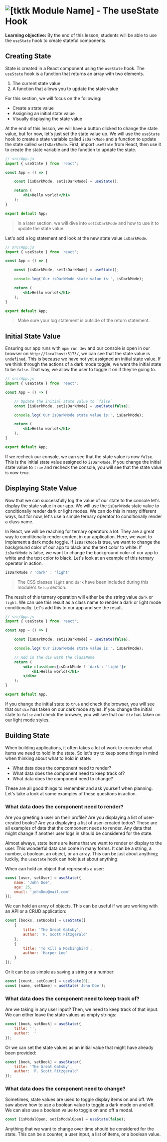 # ![[tktk Module Name] - The `useState` Hook](./assets/hero.png)

**Learning objective:** By the end of this lesson, students will be able to use the `useState` hook to create stateful components.

## Creating State

State is created in a React component using the `useState` hook. The `useState` hook is a function that returns an array with two elements. 

1. The current state value
2. A function that allows you to update the state value

For this section, we will focus on the following:

- Create a state value
- Assigning an initial state value
- Visually displaying the state value

At the end of this lesson, we will have a button clicked to change the state value, but for now, let's just set the state value up. We will use the `useState` hook to create a state variable called `isDarkMode` and a function to update the state called `setIsDarkMode`. First, import `useState` from React, then use it to create the state variable and the function to update the state.

```jsx
// src/App.js
import { useState } from 'react';

const App = () => {

    const [isDarkMode, setIsDarkMode] = useState();

    return (
        <h1>Hello world!</h1>
    );
}

export default App;
```

> In a later section, we will dive into `setIsDarkMode` and how to use it to update the state value.

Let's add a log statement and look at the new state value `isDarkMode`.

```jsx
// src/App.js
import { useState } from 'react';

const App = () => {

    const [isDarkMode, setIsDarkMode] = useState();

    console.log('Our isDarkMode state value is:', isDarkMode);

    return (
        <h1>Hello world!</h1>
    );
}

export default App;
```

> Make sure your log statement is outside of the return statement.

## Initial State Value

Ensuring our app runs with `npm run dev` and our console is open in our browser on `http://localhost:5173/`, we can see that the state value is `undefined`. This is because we have not yet assigned an initial state value. If we think through the actions of a dark mode toggle, we want the initial state to be `false`. That way, we allow the user to toggle it on if they're going to.

```jsx
// src/App.js
import { useState } from 'react';

const App = () => {

    // Update the initial state value to `false`
    const [isDarkMode, setIsDarkMode] = useState(false);

    console.log('Our isDarkMode state value is:', isDarkMode);

    return (
        <h1>Hello world!</h1>
    );
}

export default App;
```

If we recheck our console, we can see that the state value is now `false`. This is the initial state value assigned to `isDarkMode`. If you change the initial state value to `true` and recheck the console, you will see that the state value is now `true`.

## Displaying State Value

Now that we can successfully log the value of our state to the console let's display the state value in our app. We will use the `isDarkMode` state value to conditionally render dark or light modes. We can do this in many different ways, but for now, let's use a simple ternary operator to conditionally render a class name.

In React, we will be reaching for ternary operators a lot. They are a great way to conditionally render content in our application. Here, we want to implement a dark mode toggle. If `isDarkMode` is true, we want to change the background color of our app to black and the text color to white. If `isDarkMode` is false, we want to change the background color of our app to white and the text color to black. Let's look at an example of this ternary operator in action.

```js
isDarkMode ? 'dark' : 'light'
```

> The CSS classes `light` and `dark` have been included during this module's `Setup` section.

The result of this ternary operation will either be the string value `dark` or `light`. We can use this result as a class name to render a dark or light mode conditionally. Let's add this to our app and see the result.

```jsx
// src/App.js
import { useState } from 'react';

const App = () => {

    const [isDarkMode, setIsDarkMode] = useState(false);

    console.log('Our isDarkMode state value is:', isDarkMode);

    // Add in the div with the className
    return (
        <div className={isDarkMode ? 'dark': 'light'}>  
            <h1>Hello world!</h1>
        </div>
    );
}

export default App;
```

If you change the initial state to `true` and check the browser, you will see that our `div` has taken on our dark mode styles. If you change the initial state to `false` and check the browser, you will see that our `div` has taken on our light mode styles.

## Building State

When building applications, it often takes a lot of work to consider what items we need to hold in the state. So let's try to keep some things in mind when thinking about what to hold in state:

- What data does the component need to render?
- What data does the component need to keep track of?
- What data does the component need to change?

These are all good things to remember and ask yourself when planning. Let's take a look at some examples of these questions in action.

### What data does the component need to render?

Are you greeting a user on their profile? Are you displaying a list of user-created books? Are you displaying a list of user-created todos? These are all examples of data that the component needs to render. Any data that might change if another user logs in should be considered for the state. 

Almost always, state items are items that we want to render or display to the user. This wonderful data can come in many forms. It can be a string, a number, a boolean, an object, or an array. This can be just about anything; luckily, the `useState` hook can hold just about anything. 

When can hold an object that represents a user:

```jsx
const [user, setUser] = useState({
    name: 'John Doe',
    age: 25,
    email: 'johnDoe@mail.com'
});
```

We can hold an array of objects. This can be useful if we are working with an API or a CRUD application:

```jsx
const [books, setBooks] = useState([
    {
        title: 'The Great Gatsby',
        author: 'F. Scott Fitzgerald'
    },
    {
        title: 'To Kill a Mockingbird',
        author: 'Harper Lee'
    }
]);
```

Or it can be as simple as saving a string or a number:

```jsx
const [count, setCount] = useState(0);
const [name, setName] = useState('John Doe');
```

### What data does the component need to keep track of?

Are we taking in any user input? Then, we need to keep track of that input. We can either leave the state values as empty strings:

```jsx
const [book, setBook] = useState({
    title: '',
    author: ''
});
```

Or we can set the state values as an initial value that might have already been provided:

```jsx
const [book, setBook] = useState({
    title: 'The Great Gatsby',
    author: 'F. Scott Fitzgerald'
});
```

### What data does the component need to change?

Sometimes, state values are used to toggle display items on and off. We saw above how to use a boolean value to toggle a dark mode on and off. We can also use a boolean value to toggle on and off a modal.

```jsx
const [isModalOpen, setIsModalOpen] = useState(false);
```

Anything that we want to change over time should be considered for the state. This can be a counter, a user input, a list of items, or a boolean value.

